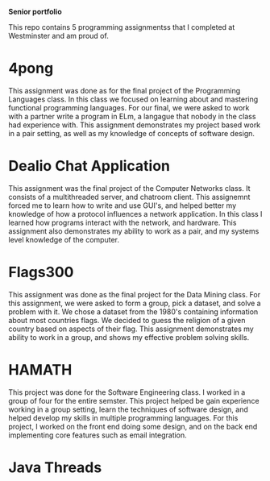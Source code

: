 **Senior portfolio**

This repo contains 5 programming assignmentss that I completed at Westminster and am proud of.

# 4pong
This assignment was done as for the final project of the Programming Languages class. In this class we focused on learning about and mastering functional programming languages. For our final, we were asked to work with a partner write a program in ELm, a langague that nobody in the class had experience with. This assignment demonstrates my project based work in a pair setting, as well as my knowledge of concepts of software design.

# Dealio Chat Application
This assignment was the final project of the Computer Networks class. It consists of a multithreaded server, and chatroom client. This assignemnt forced me to learn how to write and use GUI's, and helped better my knowledge of how a protocol influences a network application. In this class I learned how programs interact with the network, and hardware. This assignment also demonstrates my ability to work as a pair, and my systems level knowledge of the computer.

# Flags300
 This assignment was done as the final project for the Data Mining class. For this assignment, we were asked to form a group, pick a dataset, and solve a problem with it. We chose a dataset from the 1980's containing information about most countries flags. We decided to guess the religion of a given country based on aspects of their flag. This assignment demonstrates my ability to work in a group, and shows my effective problem solving skills.
 
 # HAMATH
 This project was done for the Software Engineering class. I worked in a group of four for the entire semster. This project helped be gain experience working in a group setting, learn the techniques of software design, and helped develop my skills in multiple programming languages. For this project, I worked on the front end doing some design, and on the back end implementing core features such as email integration. 
 
 # Java Threads
